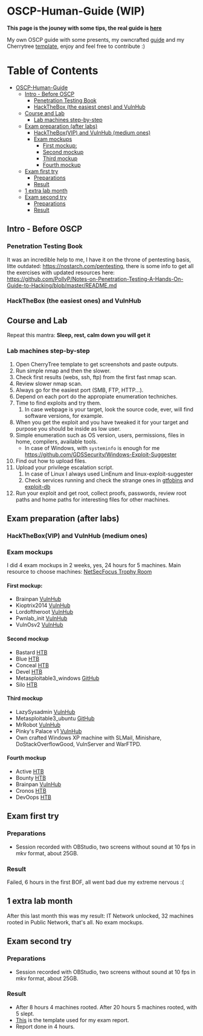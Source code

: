 # OSCP-Human-Guide (WIP)

**This page is the jouney with some tips, the real guide is [here](https://github.com/six2dez/OSCP-Human-Guide/blob/master/oscp_human_guide.md)**

My own OSCP guide with some presents, my owncrafted [guide](https://github.com/six2dez/OSCP-Human-Guide/blob/master/oscp_human_guide.md) and my Cherrytree [template](https://github.com/six2dez/OSCP-Human-Guide/blob/master/final_cherrytree_template.ctd), enjoy and feel free to contribute :)

Table of Contents
=================

   * [OSCP-Human-Guide](#oscp-human-guide)
      * [Intro - Before OSCP](#intro---before-oscp)
         * [Penetration Testing Book](#penetration-testing-book)
         * [HackTheBox (the easiest ones) and VulnHub](#hackthebox-the-easiest-ones-and-vulnhub)
      * [Course and Lab](#course-and-lab)
         * [Lab machines step-by-step](#lab-machines-step-by-step)
      * [Exam preparation (after labs)](#exam-preparation-after-labs)
         * [HackTheBox(VIP) and VulnHub (medium ones)](#hacktheboxvip-and-vulnhub-medium-ones)
         * [Exam mockups](#exam-mockups)
            * [First mockup:](#first-mockup)
            * [Second mockup](#second-mockup)
            * [Third mockup](#third-mockup)
            * [Fourth mockup](#fourth-mockup)
      * [Exam first try](#exam-first-try)
         * [Preparations](#preparations)
         * [Result](#result)
      * [1 extra lab month](#1-extra-lab-month)
      * [Exam second try](#exam-second-try)
         * [Preparations](#preparations-1)
         * [Result](#result-1)

## Intro - Before OSCP

### Penetration Testing Book

It was an incredible help to me, I have it on the throne of pentesting basis, litte outdated: https://nostarch.com/pentesting, there is some info to get all the exercises with updated resources here: https://github.com/PollyP/Notes-on-Penetration-Testing-A-Hands-On-Guide-to-Hacking/blob/master/README.md

### HackTheBox (the easiest ones) and VulnHub

## Course and Lab

Repeat this mantra: **Sleep, rest, calm down you will get it**

### Lab machines step-by-step

1. Open CherryTree template to get screenshots and paste outputs.
2. Run simple nmap and then the slower.
3. Check first results (webs, ssh, ftp) from the first fast nmap scan.
4. Review slower nmap scan.
5. Always go for the easiest port (SMB, FTP, HTTP...).
6. Depend on each port do the appropiate enumeration techniches.
7. Time to find exploits and try them.
   1. In case webpage is your target, look the source code, ever, will find software versions, for example.
8. When you get the exploit and you have tweaked it for your target and purpose you should be inside as low user.
9. Simple enumeration such as OS version, users, permissions, files in home, compilers, available tools.
   - In case of Windows, with `systeminfo` is enough for me https://github.com/GDSSecurity/Windows-Exploit-Suggester
10. Find out how to upload files.
11. Upload your privilege escalation script.
    1. In case of Linux I always used LinEnum and linux-exploit-suggester
    2. Check services running and check the strange ones in [gtfobins](https://gtfobins.github.io/) and [exploit-db](https://www.exploit-db.com/)
12. Run your exploit and get root, collect proofs, passwords, review root paths and home paths for interesting files for other machines.

## Exam preparation (after labs)

### HackTheBox(VIP) and VulnHub (medium ones)

### Exam mockups

I did 4 exam mockups in 2 weeks, yes, 24 hours for 5 machines. Main resource to choose machines: [NetSecFocus Trophy Room](https://docs.google.com/spreadsheets/d/1dwSMIAPIam0PuRBkCiDI88pU3yzrqqHkDtBngUHNCw8)

#### First mockup:

- Brainpan [VulnHub](https://www.vulnhub.com/entry/brainpan-1,51/)
- Kioptrix2014 [VulnHub](https://www.vulnhub.com/entry/kioptrix-2014-5,62/)
- Lordoftheroot [VulnHub](https://www.vulnhub.com/entry/lord-of-the-root-101,129/)
- Pwnlab_init [VulnHub](https://www.vulnhub.com/entry/pwnlab-init,158/)
- VulnOsv2 [VulnHub](https://www.vulnhub.com/entry/pwnlab-init,158/)

#### Second mockup

- Bastard [HTB](https://www.hackthebox.eu/home/machines/profile/7)
- Blue [HTB](https://www.hackthebox.eu/home/machines/profile/51)
- Conceal [HTB](https://www.hackthebox.eu/home/machines/profile/168)
- Devel [HTB](https://www.hackthebox.eu/home/machines/profile/3)
- Metasploitable3_windows [GitHub](https://github.com/rapid7/metasploitable3)
- Silo [HTB](https://www.hackthebox.eu/home/machines/profile/131)

#### Third mockup

- LazySysadmin [VulnHub](https://www.vulnhub.com/entry/lazysysadmin-1,205/)
- Metasploitable3_ubuntu [GitHub](https://github.com/rapid7/metasploitable3)
- MrRobot [VulnHub](https://www.vulnhub.com/entry/mr-robot-1,151/)
- Pinky's Palace v1 [VulnHub](https://www.vulnhub.com/entry/pinkys-palace-v1,225/)
- Own crafted Windows XP machine with SLMail, Minishare, DoStackOverflowGood, VulnServer and WarFTPD.

#### Fourth mockup

- Active [HTB](https://www.hackthebox.eu/home/machines/profile/148)
- Bounty [HTB](https://www.hackthebox.eu/home/machines/profile/142)
- Brainpan [VulnHub](https://www.vulnhub.com/entry/brainpan-1,51/)
- Cronos [HTB](https://www.hackthebox.eu/home/machines/profile/11)
- DevOops [HTB](https://www.hackthebox.eu/home/machines/profile/140)

## Exam first try

### Preparations

- Session recorded with OBStudio, two screens without sound at 10 fps in mkv format, about 25GB.

### Result

Failed, 6 hours in the first BOF, all went bad due my extreme nervous :(

## 1 extra lab month

After this last month this was my result: IT Network unlocked, 32 machines rooted in Public Network, that's all. No exam mockups.

## Exam second try

### Preparations

- Session recorded with OBStudio, two screens without sound at 10 fps in mkv format, about 25GB.

### Result

- After 8 hours 4 machines rooted. After 20 hours 5 machines rooted, with 5 slept.
- [This](https://github.com/whoisflynn/OSCP-Exam-Report-Template) is the template used for my exam report.
- Report done in 4 hours.

  









